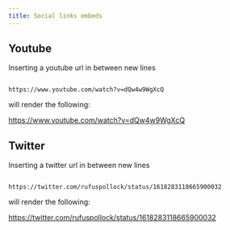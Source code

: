 ```yaml
---
title: Social links embeds
---
```


## Youtube

Inserting a youtube url in between new lines

```

https://www.youtube.com/watch?v=dQw4w9WgXcQ

```

will render the following:

https://www.youtube.com/watch?v=dQw4w9WgXcQ

## Twitter

Inserting a twitter url in between new lines

```

https://twitter.com/rufuspollock/status/1618283118665900032

```

will render the following:

https://twitter.com/rufuspollock/status/1618283118665900032
